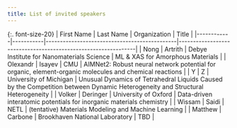 ```yaml
---
title: List of invited speakers
---
```


<!-- <iframe src="https://docs.google.com/spreadsheets/d/e/2PACX-1vTrhhWHA_ABIXI9XUOInY707Ls0c3oyeeg10bwTu-_EKoEtuNK6YgCNBck7b-EjLquIJRyN56FkUlFT/pubhtml?widget=false&amp;headers=false;chrome=false" width="100%" style="height: 100vh;" frameborder="0" marginheight="0" marginwidth="0"></iframe> 

<iframe src="https://docs.google.com/spreadsheets/d/e/2PACX-1vTrhhWHA_ABIXI9XUOInY707Ls0c3oyeeg10bwTu-_EKoEtuNK6YgCNBck7b-EjLquIJRyN56FkUlFT/pubhtml?widget=true&amp;chrome=false&amp;headers=false" width="100%" height=1000px></iframe> -->

{:. font-size-20}
| First Name | Last Name | Organization                                  | Title                                                         |
|------------|-----------|----------------------------------------------|---------------------------------------------------------------|
| Nong       | Artrith   | Debye Institute for Nanomaterials Science   | ML & XAS for Amorphous Materials                               |
| Olexandr   | Isayev    | CMU                                          | AIMNet2: Robust neural network potential for organic, element-organic molecules and chemical reactions |
| Y          | Z         | University of Michigan                       | Unusual Dynamics of Tetrahedral Liquids Caused by the Competition between Dynamic Heterogeneity and Structural Heterogeneity |
| Volker     | Deringer   | University of Oxford                         | Data-driven interatomic potentials for inorganic materials chemistry |
| Wissam     | Saidi     | NETL                                         | (tentative) Materials Modeling and Machine Learning            |
| Matthew    | Carbone   | Brookhaven National Laboratory               | TBD                                                           |
